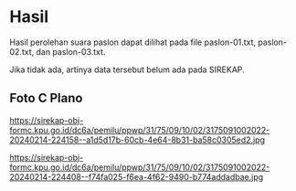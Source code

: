 # Hasil

Hasil perolehan suara paslon dapat dilihat pada file paslon-01.txt, paslon-02.txt, dan paslon-03.txt.

Jika tidak ada, artinya data tersebut belum ada pada SIREKAP.

## Foto C Plano

https://sirekap-obj-formc.kpu.go.id/dc6a/pemilu/ppwp/31/75/09/10/02/3175091002022-20240214-224158--a1d5d17b-60cb-4e64-8b31-ba58c0305ed2.jpg

https://sirekap-obj-formc.kpu.go.id/dc6a/pemilu/ppwp/31/75/09/10/02/3175091002022-20240214-224408--f74fa025-f6ea-4f62-9490-b774addadbae.jpg
